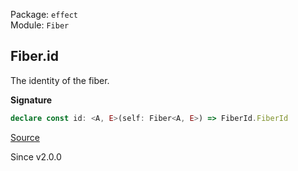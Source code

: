 Package: `effect`<br />
Module: `Fiber`<br />

## Fiber.id

The identity of the fiber.

**Signature**

```ts
declare const id: <A, E>(self: Fiber<A, E>) => FiberId.FiberId
```

[Source](https://github.com/Effect-TS/effect/tree/main/packages/effect/src/Fiber.ts#L333)

Since v2.0.0
